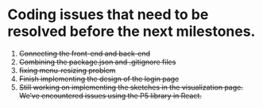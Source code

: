 # Coding issues that need to be resolved before the next milestones.
1) ~~Connecting the front-end and back-end~~
2) ~~Combining the package.json and .gitignore files~~
3) ~~fixing menu-resizing problem~~
4) ~~Finish implementing the design of the login page~~
5) ~~Still working on implementing the sketches in the visualization page. We’ve encountered issues using the P5 library in React.~~
